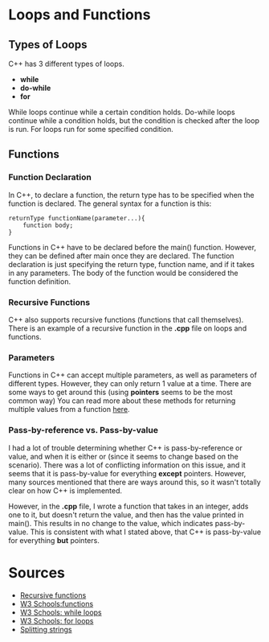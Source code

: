 # Loops and Functions

## Types of Loops

C++ has 3 different types of loops.
- **while**
- **do-while**
- **for**

While loops continue while a certain condition holds. Do-while loops continue while a condition holds, but the condition
is checked after the loop is run. For loops run for some specified condition. 

## Functions

### Function Declaration

In C++, to declare a function, the return type has to be specified when the function is declared. 
The general syntax for a function is this:
<pre><code>returnType functionName(parameter...){
	function body;
}
</code></pre>
Functions in C++ have to be declared before the main() function. However,
they can be defined after main once they are declared. The function declaration
is just specifying the return type, function name, and if it takes in any parameters.
The body of the function would be considered the function definition.

### Recursive Functions

C++ also supports recursive functions (functions that call themselves). There is an example of
a recursive function in the **.cpp** file on loops and functions.

### Parameters

Functions in C++ can accept multiple parameters, as well as parameters
of different types. However, they can only return 1 value at a time. There are
some ways to get around this (using **pointers** seems to be the most common way) 
You can read more about these methods for returning multiple values from a function [here](https://www.delftstack.com/howto/cpp/return-multiple-values-in-cpp/).

### Pass-by-reference vs. Pass-by-value

I had a lot of trouble determining whether C++ is pass-by-reference or value, and when it is either or
(since it seems to change based on the scenario). There was a lot of conflicting 
information on this issue, and it seems that it is pass-by-value for everything
**except** pointers. However, many sources mentioned that there are ways around this,
so it wasn't totally clear on how C++ is implemented.

However, in the **.cpp** file, I wrote a function that takes in an integer,
adds one to it, but doesn't return the value, and then has the value printed in main().
This results in no change to the value, which indicates pass-by-value. This is consistent with what I 
stated above, that C++ is pass-by-value for everything **but** pointers. 

# Sources
- [Recursive functions](https://www.programiz.com/cpp-programming/recursion)
- [W3 Schools:functions](https://www.w3schools.com/cpp/cpp_functions.asp) 
- [W3 Schools: while loops](https://www.w3schools.com/cpp/cpp_while_loop.asp)
- [W3 Schools: for loops](https://www.w3schools.com/cpp/cpp_for_loop.asp)
- [Splitting strings](https://www.fluentcpp.com/2017/04/21/how-to-split-a-string-in-c/)
